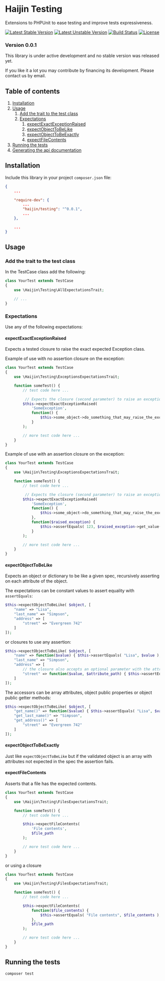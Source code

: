 # Haijin Testing

Extensions to PHPUnit to ease testing and improve tests expressiveness.

[![Latest Stable Version](https://poser.pugx.org/haijin/testing/version)](https://packagist.org/packages/haijin/testing)
[![Latest Unstable Version](https://poser.pugx.org/haijin/testing/v/v0.0.2)](https://packagist.org/packages/haijin/testing)
[![Build Status](https://travis-ci.org/haijin/testing.svg?branch=v0.0.2)](https://travis-ci.org/haijin/testing)
[![License](https://poser.pugx.org/haijin/testing/license)](https://packagist.org/packages/haijin/testing)

### Version 0.0.1

This library is under active development and no stable version was released yet.

If you like it a lot you may contribute by financing its development. Please contact us by email.

## Table of contents

1. [Installation](#c-1)
2. [Usage](#c-2)
    1. [Add the trait to the test class](#c-2-1)
    2. [Expectations](#c-2-2)
        1. [expectExactExceptionRaised](#c-2-2-1)
        2. [expectObjectToBeLike](#c-2-2-2)
        3. [expectObjectToBeExactly](#c-2-2-3)
        4. [expectFileContents](#c-2-2-4)
3. [Running the tests](#c-3)
4. [Generating the api documentation](#c-4)

<a name="c-1"></a>
## Installation

Include this library in your project `composer.json` file:

```json
{
    ...

    "require-dev": {
        ...
        "haijin/testing": "^0.0.1",
        ...
    },

    ...
}
```
<a name="c-2"></a>
## Usage

<a name="c-2-1"></a>
### Add the trait to the test class

In the TestCase class add the following:

```php
class YourTest extends TestCase
{
    use \Haijin\Testing\AllExpectationsTrait;

    // ...
}
```

<a name="c-2-2"></a>
### Expectations

Use any of the following expectations:

<a name="c-2-2-1"></a>
#### expectExactExceptionRaised

Expects a tested closure to raise the exact  expected Exception class.

Example of use with no assertion closure on the exception:

```php
class YourTest extends TestCase
{
    use \Haijin\Testing\ExceptionsExpectationsTrait;

    function someTest() {
        // test code here ...

         // Expects the closure (second parameter) to raise an exception named SomeException.
        $this->expectExactExceptionRaised(
            'SomeException',
            function() {
                $this->some_object->do_something_that_may_raise_the_exception();
            }
        );

        // more test code here ...
    }
}
```

Example of use with an assertion closure on the exception:

```php
class YourTest extends TestCase
{
    use \Haijin\Testing\ExceptionsExpectationsTrait;

    function someTest() {
        // test code here ...

         // Expects the closure (second parameter) to raise an exception named SomeException.
        $this->expectExactExceptionRaised(
            'SomeException',
            function() {
                $this->some_object->do_something_that_may_raise_the_exception();
            },
            function($raised_exception) {
                $this->assertEquals( 123, $raised_exception->get_value() );
            }
        );

        // more test code here ...
    }
}
```

<a name="c-2-2-2"></a>
#### expectObjectToBeLike

Expects an object or dictionary to be like a given spec, recursively asserting on each attribute of the object.


The expectations can be constant values to assert equality with `assertEquals`:

```php
$this->expectObjectToBeLike( $object, [
    "name" => "Lisa",
    "last_name" => "Simpson",
    "address" => [
        "street" => "Evergreen 742"
    ]
]);
```

or closures to use any assertion:

```php
$this->expectObjectToBeLike( $object, [
    "name" => function($value) { $this->assertEquals( "Lisa", $value ); },
    "last_name" => "Simpson",
    "address" => [
        // the closure also accepts an optional parameter with the attribute path:
        "street" => function($value, $attribute_path) { $this->assertEquals( "Evergreen 742", $value ); }
    ]
]);
```

The accessors can be array attributes, object public properties or object public getter methods:

```php
$this->expectObjectToBeLike( $object, [
    "get_name()" => function($value) { $this->assertEquals( "Lisa", $value ); },
    "get_last_name()" => "Simpson",
    "get_address()" => [
        "street" => "Evergreen 742"
    ]
]);
```

<a name="c-2-2-3"></a>
#### expectObjectToBeExactly


Just like `expectObjectToBeLike` but if the validated object is an array with attributes not expected in the spec the assertion fails.

<a name="c-2-2-4"></a>
#### expectFileContents

Asserts that a file has the expected contents.

```php
class YourTest extends TestCase
{
    use \Haijin\Testing\FilesExpectationsTrait;

    function someTest() {
        // test code here ...

        $this->expectFileContents(
            'File contents',
            $file_path
        );

        // more test code here ...
    }
}
```

or using a closure

```php
class YourTest extends TestCase
{
    use \Haijin\Testing\FilesExpectationsTrait;

    function someTest() {
        // test code here ...

        $this->expectFileContents(
            function($file_contents) {
                $this->assertEquals( "File contents", $file_contents );
            },
            $file_path
        );

        // more test code here ...
    }
}
```

<a name="c-3"></a>
## Running the tests

```
composer test
```